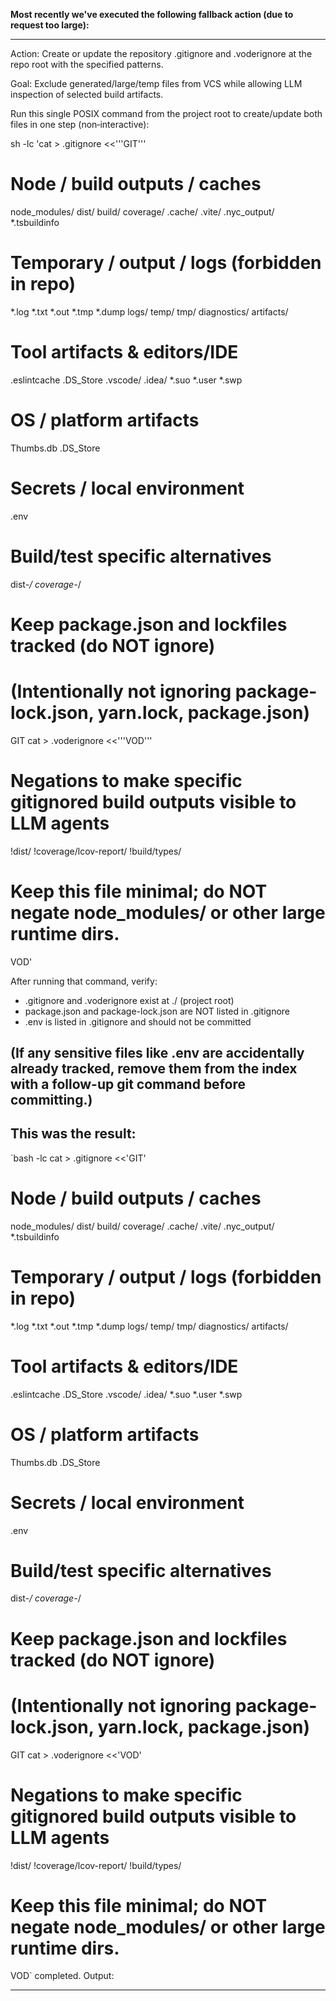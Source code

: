 

**Most recently we've executed the following fallback action (due to request too large):**

---
Action: Create or update the repository .gitignore and .voderignore at the repo root with the specified patterns.

Goal: Exclude generated/large/temp files from VCS while allowing LLM inspection of selected build artifacts.

Run this single POSIX command from the project root to create/update both files in one step (non‑interactive):

sh -lc 'cat > .gitignore <<'\''GIT'\'' 
# Node / build outputs / caches
node_modules/
dist/
build/
coverage/
.cache/
.vite/
.nyc_output/
*.tsbuildinfo

# Temporary / output / logs (forbidden in repo)
*.log
*.txt
*.out
*.tmp
*.dump
logs/
temp/
tmp/
diagnostics/
artifacts/

# Tool artifacts & editors/IDE
.eslintcache
.DS_Store
.vscode/
.idea/
*.suo
*.user
*.swp

# OS / platform artifacts
Thumbs.db
.DS_Store

# Secrets / local environment
.env

# Build/test specific alternatives
dist-*/
coverage-*/

# Keep package.json and lockfiles tracked (do NOT ignore)
# (Intentionally not ignoring package-lock.json, yarn.lock, package.json)
GIT
cat > .voderignore <<'\''VOD'\'' 
# Negations to make specific gitignored build outputs visible to LLM agents
!dist/
!coverage/lcov-report/
!build/types/

# Keep this file minimal; do NOT negate node_modules/ or other large runtime dirs.
VOD'

After running that command, verify:
- .gitignore and .voderignore exist at ./ (project root)
- package.json and package-lock.json are NOT listed in .gitignore
- .env is listed in .gitignore and should not be committed

(If any sensitive files like .env are accidentally already tracked, remove them from the index with a follow-up git command before committing.)
---

**This was the result:**
---
`bash -lc cat > .gitignore <<'GIT'
# Node / build outputs / caches
node_modules/
dist/
build/
coverage/
.cache/
.vite/
.nyc_output/
*.tsbuildinfo

# Temporary / output / logs (forbidden in repo)
*.log
*.txt
*.out
*.tmp
*.dump
logs/
temp/
tmp/
diagnostics/
artifacts/

# Tool artifacts & editors/IDE
.eslintcache
.DS_Store
.vscode/
.idea/
*.suo
*.user
*.swp

# OS / platform artifacts
Thumbs.db
.DS_Store

# Secrets / local environment
.env

# Build/test specific alternatives
dist-*/
coverage-*/

# Keep package.json and lockfiles tracked (do NOT ignore)
# (Intentionally not ignoring package-lock.json, yarn.lock, package.json)
GIT
cat > .voderignore <<'VOD'
# Negations to make specific gitignored build outputs visible to LLM agents
!dist/
!coverage/lcov-report/
!build/types/

# Keep this file minimal; do NOT negate node_modules/ or other large runtime dirs.
VOD` completed.
Output:

---

